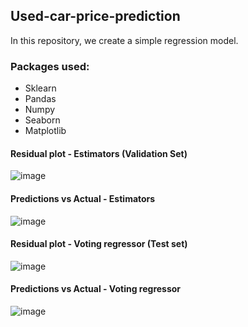 ## Used-car-price-prediction

In this repository, we create a simple regression model.

### Packages used:
- Sklearn
- Pandas
- Numpy
- Seaborn
- Matplotlib

#### Residual plot - Estimators (Validation Set)
![image](https://github.com/Jeremyugo/Used-car-price-prediction/assets/36512525/20ad4086-204b-4bdb-96f2-62bdfceb752f)

#### Predictions vs Actual - Estimators
![image](https://github.com/Jeremyugo/Used-car-price-prediction/assets/36512525/6a043aaf-782f-499d-89ff-4e41b46d266d)



#### Residual plot - Voting regressor (Test set)
![image](https://github.com/Jeremyugo/Used-car-price-prediction/assets/36512525/abc3a247-b352-480f-8e5f-87eeb33ca347)

#### Predictions vs Actual - Voting regressor
![image](https://github.com/Jeremyugo/Used-car-price-prediction/assets/36512525/84493602-f7f6-4a6a-a25a-7439ea43ad5f)
